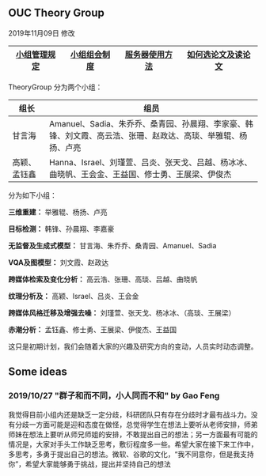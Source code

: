 



## OUC Theory Group 

2019年11月09日 修改

|[小组管理规定](https://github.com/OUCTheoryGroup/TheoryGroup/blob/master/GroupRules.md)|[小组组会制度](https://github.com/OUCTheoryGroup/TheoryGroup/blob/master/MeetingRules.md)|[服务器使用方法](https://github.com/OUCTheoryGroup/TheoryGroup/blob/master/ServiceGuide.md)|[如何选论文及读论文](https://github.com/OUCTheoryGroup/TheoryGroup/blob/master/PaperReading.md)
|:-:|:-:|:-:|:-:|

TheoryGroup 分为两个小组：

|组长|组员|  
|-|-|
|甘言海 | Amanuel、Sadia、朱乔乔、桑青园、孙晨翔、李家豪、韩锋、刘文霞、高云浩、张珊、赵政达、高琰、举雅辊、杨扬、卢亮|
|高颖、孟钰鑫|Hanna、Israel、刘瑾萱、吕炎、张天戈、吕越、杨冰冰、曲晓帆、王会金、王益国、修士勇、王展梁、伊俊杰|

分为如下小组：

**三维重建：** 举雅辊、杨扬、卢亮

**目标检测：** 韩锋、孙晨翔、李嘉豪

**无监督及生成式模型：** 甘言海、朱乔乔、桑青园、Amanuel、Sadia

**VQA及图模型：** 刘文霞、赵政达

**跨媒体检索及变化分析：** 高云浩、张珊、高琰、吕越、曲晓帆

**纹理分析及：** 高颖、Israel、吕炎、王会金

**跨媒体风格迁移及增强去噪：** 刘瑾萱、张天戈、杨冰冰、（高琰、王展梁）

**赤潮分析：** 孟钰鑫、修士勇、王展梁、伊俊杰、王益国

这只是初期计划，我们会随着大家的兴趣及研究方向的变动，人员实时动态调整。

## Some ideas

### 2019/10/27 "群子和而不同，小人同而不和"  by Gao Feng

我觉得目前小组内还是缺乏一定分歧，科研团队只有存在分歧时才最有战斗力。没有分歧一方面可能是迎和态度在做怪，总觉得学生在想法上要听从老师安排，师弟师妹在想法上要听从师兄师姐的安排，不敢提出自己的想法；另一方面最有可能的情况是，大家对手头工作缺乏思考，敷衍程度多一些。希望大家在接下来工作中，多思考，多勇于提出自己的想法。微软、谷歌的文化，“我不同意你，但是我支持你”，希望大家能够勇于挑战，提出并坚持自己的想法
